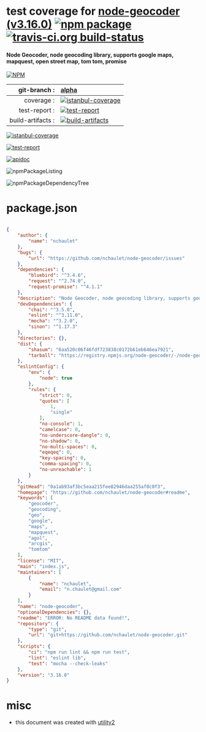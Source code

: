 # test coverage for  [node-geocoder (v3.16.0)](https://github.com/nchaulet/node-geocoder#readme)  [![npm package](https://img.shields.io/npm/v/npmtest-node-geocoder.svg?style=flat-square)](https://www.npmjs.org/package/npmtest-node-geocoder) [![travis-ci.org build-status](https://api.travis-ci.org/npmtest/node-npmtest-node-geocoder.svg)](https://travis-ci.org/npmtest/node-npmtest-node-geocoder)
#### Node Geocoder, node geocoding library, supports google maps, mapquest, open street map, tom tom, promise

[![NPM](https://nodei.co/npm/node-geocoder.png?downloads=true)](https://www.npmjs.com/package/node-geocoder)

| git-branch : | [alpha](https://github.com/npmtest/node-npmtest-node-geocoder/tree/alpha)|
|--:|:--|
| coverage : | [![istanbul-coverage](https://npmtest.github.io/node-npmtest-node-geocoder/build/coverage.badge.svg)](https://npmtest.github.io/node-npmtest-node-geocoder/build/coverage.html/index.html)|
| test-report : | [![test-report](https://npmtest.github.io/node-npmtest-node-geocoder/build/test-report.badge.svg)](https://npmtest.github.io/node-npmtest-node-geocoder/build/test-report.html)|
| build-artifacts : | [![build-artifacts](https://npmtest.github.io/node-npmtest-node-geocoder/glyphicons_144_folder_open.png)](https://github.com/npmtest/node-npmtest-node-geocoder/tree/gh-pages/build)|

[![istanbul-coverage](https://npmtest.github.io/node-npmtest-node-geocoder/build/screenCapture.buildCustomOrg.browser.coverage.html.png)](https://npmtest.github.io/node-npmtest-node-geocoder/build/coverage.html/index.html)

[![test-report](https://npmtest.github.io/node-npmtest-node-geocoder/build/screenCapture.buildCustomOrg.browser.%252Fhome%252Ftravis%252Fbuild%252Fnpmtest%252Fnode-npmtest-node-geocoder%252Ftmp%252Fbuild%252Ftest-report.html.png)](https://npmtest.github.io/node-npmtest-node-geocoder/build/test-report.html)

[![apidoc](https://npmdoc.github.io/node-npmdoc-node-geocoder/build/screenCapture.buildApidoc.browser.%252Fhome%252Ftravis%252Fbuild%252Fnpmdoc%252Fnode-npmdoc-node-geocoder%252Ftmp%252Fbuild%252Fapidoc.html.png)](https://npmdoc.github.io/node-npmdoc-node-geocoder/build/apidoc.html)

![npmPackageListing](https://npmtest.github.io/node-npmtest-node-geocoder/build/screenCapture.npmPackageListing.svg)

![npmPackageDependencyTree](https://npmtest.github.io/node-npmtest-node-geocoder/build/screenCapture.npmPackageDependencyTree.svg)



# package.json

```json

{
    "author": {
        "name": "nchaulet"
    },
    "bugs": {
        "url": "https://github.com/nchaulet/node-geocoder/issues"
    },
    "dependencies": {
        "bluebird": "^3.4.6",
        "request": "^2.74.0",
        "request-promise": "^4.1.1"
    },
    "description": "Node Geocoder, node geocoding library, supports google maps, mapquest, open street map, tom tom, promise",
    "devDependencies": {
        "chai": "^3.5.0",
        "eslint": "^3.11.0",
        "mocha": "^3.2.0",
        "sinon": "^1.17.3"
    },
    "directories": {},
    "dist": {
        "shasum": "6aa520c06f46fdf723838c0172b61eb646ea7921",
        "tarball": "https://registry.npmjs.org/node-geocoder/-/node-geocoder-3.16.0.tgz"
    },
    "eslintConfig": {
        "env": {
            "node": true
        },
        "rules": {
            "strict": 0,
            "quotes": [
                1,
                "single"
            ],
            "no-console": 1,
            "camelcase": 0,
            "no-underscore-dangle": 0,
            "no-shadow": 0,
            "no-multi-spaces": 0,
            "eqeqeq": 0,
            "key-spacing": 0,
            "comma-spacing": 0,
            "no-unreachable": 1
        }
    },
    "gitHead": "0a1ab93af3bc5eaa215fee82946daa255af0c0f3",
    "homepage": "https://github.com/nchaulet/node-geocoder#readme",
    "keywords": [
        "geocoder",
        "geocoding",
        "geo",
        "google",
        "maps",
        "mapquest",
        "agol",
        "arcgis",
        "tomtom"
    ],
    "license": "MIT",
    "main": "index.js",
    "maintainers": [
        {
            "name": "nchaulet",
            "email": "n.chaulet@gmail.com"
        }
    ],
    "name": "node-geocoder",
    "optionalDependencies": {},
    "readme": "ERROR: No README data found!",
    "repository": {
        "type": "git",
        "url": "git+https://github.com/nchaulet/node-geocoder.git"
    },
    "scripts": {
        "ci": "npm run lint && npm run test",
        "lint": "eslint lib",
        "test": "mocha --check-leaks"
    },
    "version": "3.16.0"
}
```



# misc
- this document was created with [utility2](https://github.com/kaizhu256/node-utility2)
